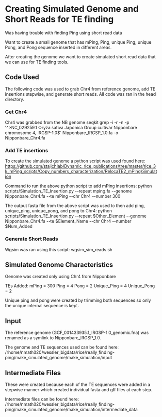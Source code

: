 # Creating Simulated Genome and Short Reads for TE finding

Was having trouble with finding Ping using short read data

Want to create a small genome that has mPing, Ping, unique Ping,
unique Pong, and Pong sequence inserted in different areas.

After creating the genome we want to create simulated short read
data that we can use for TE finding tools.



## Code Used

The following code was used to grab Chr4 from reference genome, add TE insertions stepwise, and generate short reads.
All code was ran in the head directory.

### Get Chr4

Chr4 was grabbed from the NB genome
seqkit grep -i -r -n -p '^>NC_029259\.1 Oryza sativa Japonica Group cultivar Nipponbare chromosome 4, IRGSP-1\.0$' Nipponbare_IRGSP_1.0.fa -o Nipponbare_Chr4.fa

### Add TE insertions

To create the simulated genome a python script was used found here:
https://github.com/stajichlab/Dynamic_rice_publications/tree/master/rice_3k_mPing_scripts/Copy_numbers_characterization/RelocaTE2_mPing/Simulation

Command to run the above python script to add mPing insertions:
python scripts/Simulation_TE_Insertion.py --repeat mping.fa --genome Nipponbare_Chr4.fa  --te mPing  --chr Chr4 --number 300

The output fasta file from the above script was used to then add ping, unique_ping, unique_pong, and pong to Chr4:
python scripts/Simulation_TE_Insertion.py --repeat $Other_Element --genome Nipponbare_Chr4.fa  --te $Element_Name  --chr Chr4 --number $Num_Added

### Generate Short Reads

Wgsim was ran using this script:
wgsim_sim_reads.sh


## Simulated Genome Characteristics

Genome was created only using Chr4 from Nipponbare

TEs Added:
mPing = 300
Ping = 4
Pong = 2
Unique_Ping = 4
Unique_Pong = 2

Unique ping and pong were created by trimming both sequences so only the unique internal sequence is kept.

## Input

The reference genome (GCF_001433935.1_IRGSP-1.0_genomic.fna) was renamed as a symlink to Nipponbare_IRGSP_1.0.

The genome and TE sequences used can be found here:
/rhome/nmath020/wessler_bigdata/rice/really_finding-ping/make_simulated_genome/make_simulation/input

## Intermediate Files

These were created because each of the TE sequences were added in a stepwise manner which created individual 
fasta and gff files at each step.

Intermediate files can be found here:
/rhome/nmath020/wessler_bigdata/rice/really_finding-ping/make_simulated_genome/make_simulation/intermediate_data





